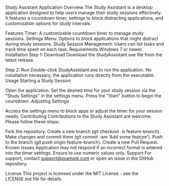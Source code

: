 Study Assistant Application
Overview
The Study Assistant is a desktop application designed to help users manage their study sessions effectively. It features a countdown timer, settings to block distracting applications, and customization options for study intervals.

Features
Timer: A customizable countdown timer to manage study sessions.
Settings Menu: Options to block applications that might distract during study sessions.
Study Session Management: Users can list tasks and track time spent on each task.
Requirements
Windows 7 or newer.
Installation
Step 1: Download
Download the StudyAssistant.exe file from the latest release.

Step 2: Run
Double-click StudyAssistant.exe to run the application.
No installation necessary, the application runs directly from the executable.
Usage
Starting a Study Session

Open the application.
Set the desired time for your study session via the "Study Settings" in the settings menu.
Press the "Start" button to begin the countdown.
Adjusting Settings

Access the settings menu to block apps or adjust the timer for your session needs.
Contributing
Contributions to the Study Assistant are welcome. Please follow these steps:

Fork the repository.
Create a new branch (git checkout -b feature-branch).
Make changes and commit them (git commit -am 'Add some feature').
Push to the branch (git push origin feature-branch).
Create a new Pull Request.
Known Issues
Application may not respond if an incorrect format is entered into the timer settings. Ensure to use numeric values only.
Support
For support, contact support@example.com or open an issue in the GitHub repository.

License
This project is licensed under the MIT License - see the LICENSE.md file for details.

